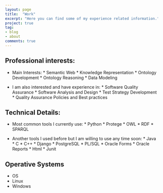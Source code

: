 ```yaml
---
layout: page
title:  "Work"
excerpt: "Here you can find some of my experience related information."
project: true
tag:
- blog
- about
comments: true
---
```


## Professional interests:
* Main Interests:
              * Semantic Web
              * Knowledge Representation
              * Ontology Development
              * Ontology Reasoning
              * Data Modeling

* I am also interested and have experience in:
              * Software Quality Assurance
                    * Software Analysis and Design
                    * Test Strategy Development
                    * Quality Assurance Policies and Best practices

## Technical Details:

* Most common tools I currently use:
              * Python
              * Protege
              * OWL
              * RDF
              * SPARQL

* Another tools I used before but I am willing to use any time soon:
              * Java
              * C
              * C++
              * Django
              * PostgreSQL
              * PL/SQL
              * Oracle Forms
              * Oracle Reports
              * Html
              * Junit

## Operative Systems
* OS
* Linux
* Windows
